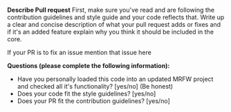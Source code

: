 **Describe Pull request**
First, make sure you've read and are following the contribution guidelines and style guide and your code reflects that.
Write up a clear and concise description of what your pull request adds or fixes and if it's an added feature explain why you think it should be included in the core.

If your PR is to fix an issue mention that issue here

**Questions (please complete the following information):**
- Have you personally loaded this code into an updated MRFW project and checked all it's functionality? [yes/no] (Be honest)
- Does your code fit the style guidelines? [yes/no]
- Does your PR fit the contribution guidelines? [yes/no]
